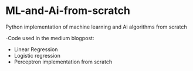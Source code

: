 # ML-and-Ai-from-scratch
Python implementation of machine learning and Ai algorithms from scratch

-Code used in the medium blogpost:
* Linear Regression
* Logistic regression
* Perceptron implementation from scratch

